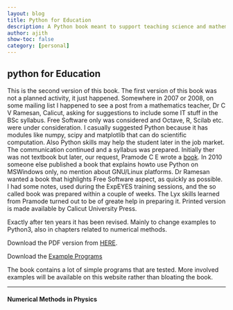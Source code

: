```yaml
---
layout: blog
title: Python for Education
description: A Python book meant to support teaching science and mathematics
author: ajith
show-toc: false
category: [personal]
---
```


## python for Education

This is the second version of this book. The first version of this book was not a planned activity, it just happened. Somewhere in 2007 or 2008, on some mailing list I happened to see a post from a mathematics teacher, Dr C V Ramesan, Calicut, asking for suggestions to include some IT stuff in the BSc syllabus. Free Software only was considered and Octave, R, Scilab etc. were under consideration. I casually suggested Python because it has modules like numpy, scipy and matplotlib that can do scientific computation. Also Python skills may help the student later in the job market. The communication continued and a syllabus was prepared. Initially ther was not textbook but later, our request, Pramode C E wrote a [book](https://github.com/pramode/Python-and-LaTeX-Book). In 2010 someone else published a book that explains howto use Python on MSWindows only, no mention about GNU/Linux platforms. Dr Ramesan wanted a book that highlights Free Software aspect, as quickly as possible. I had some notes, used during the ExpEYES training sessions, and the so called book was prepared within a couple of weeks. The Lyx skills learned from Pramode turned out to be of greate help in preparing it. Printed version is made available by Calicut University Press.

Exactly after ten years it has been revised. Mainly to change examples to Python3, also in chapters related to numerical methods.

Download the PDF version from [HERE](pythonForEducation.pdf).

Download the [Example Programs](code.zip) 
 
The book contains a lot of simple programs that are tested. More involved examples will be available on this website rather than bloating the book.

---

#### Numerical Methods in Physics


